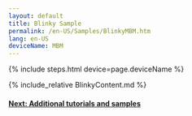 ```yaml
---
layout: default
title: Blinky Sample
permalink: /en-US/Samples/BlinkyMBM.htm
lang: en-US
deviceName: MBM
---
```


{% include steps.html device=page.deviceName %}

{% include_relative BlinkyContent.md %}

<h4 class="thin-header"><a href="{{site.baseurl}}/{{page.lang}}/win10/StartCoding.htm">Next: Additional tutorials and samples</a></h4>
